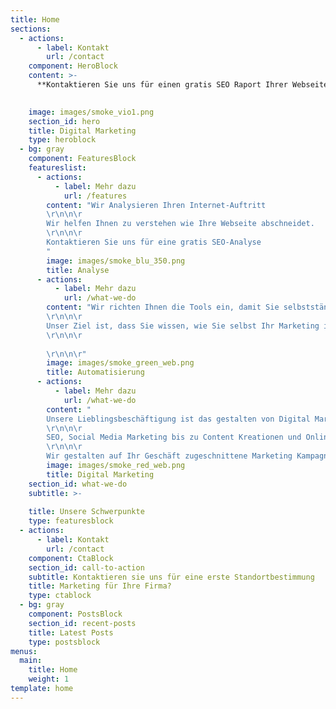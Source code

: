 ```yaml
---
title: Home
sections:
  - actions:
      - label: Kontakt
        url: /contact
    component: HeroBlock
    content: >-
      **Kontaktieren Sie uns für einen gratis SEO Raport Ihrer Webseite**

      
    image: images/smoke_vio1.png
    section_id: hero
    title: Digital Marketing
    type: heroblock
  - bg: gray
    component: FeaturesBlock
    featureslist:
      - actions:
          - label: Mehr dazu
            url: /features
        content: "Wir Analysieren Ihren Internet-Auftritt
        \r\n\n\r
        Wir helfen Ihnen zu verstehen wie Ihre Webseite abschneidet.
        \r\n\n\r
        Kontaktieren Sie uns für eine gratis SEO-Analyse
        "
        image: images/smoke_blu_350.png
        title: Analyse
      - actions:
          - label: Mehr dazu
            url: /what-we-do
        content: "Wir richten Ihnen die Tools ein, damit Sie selbstständig Ihr Marketing betreiben können
        \r\n\n\r
        Unser Ziel ist, dass Sie wissen, wie Sie selbst Ihr Marketing in die Hand nehmen können und dadurch kosten sparen.
        \r\n\n\r
         
        \r\n\n\r"
        image: images/smoke_green_web.png
        title: Automatisierung
      - actions:
          - label: Mehr dazu
            url: /what-we-do
        content: "
        Unsere Lieblingsbeschäftigung ist das gestalten von Digital Marketing Kampagnen
        \r\n\n\r 
        SEO, Social Media Marketing bis zu Content Kreationen und Online Advertisment, unser Team hilft Ihnen Ihre Produkte zu vermarkten.
        \r\n\n\r 
        Wir gestalten auf Ihr Geschäft zugeschnittene Marketing Kampagnen"
        image: images/smoke_red_web.png
        title: Digital Marketing
    section_id: what-we-do
    subtitle: >-
      
    title: Unsere Schwerpunkte 
    type: featuresblock
  - actions:
      - label: Kontakt
        url: /contact
    component: CtaBlock
    section_id: call-to-action
    subtitle: Kontaktieren sie uns für eine erste Standortbestimmung
    title: Marketing für Ihre Firma?
    type: ctablock
  - bg: gray
    component: PostsBlock
    section_id: recent-posts
    title: Latest Posts
    type: postsblock
menus:
  main:
    title: Home
    weight: 1
template: home
---
```


